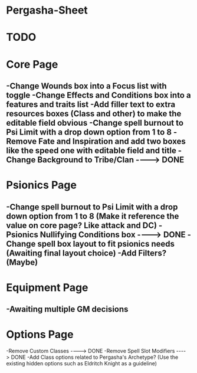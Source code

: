 # Pergasha-Sheet
# TODO

# Core Page
-Change Wounds box into a Focus list with toggle
-Change Effects and Conditions box into a features and traits list
-Add filler text to extra resources boxes (Class and other) to make the editable field obvious
-Change spell burnout to Psi Limit with a drop down option from 1 to 8
-Remove Fate and Inspiration and add two boxes like the speed one with editable field and title
-Change Background to Tribe/Clan ----> DONE
-----------------
# Psionics Page
-Change spell burnout to Psi Limit with a drop down option from 1 to 8 (Make it reference the value on core page? Like attack and DC)
-Psionics Nullifying Conditions box ----> DONE
-Change spell box layout to fit psionics needs (Awaiting final layout choice)
-Add Filters? (Maybe)
-----------------
# Equipment Page
-Awaiting multiple GM decisions
-----------------
# Options Page
-Remove Custom Classes ----> DONE
-Remove Spell Slot Modifiers ----> DONE
-Add Class options related to Pergasha's Archetype? (Use the existing hidden options such as Eldritch Knight as a guideline)

